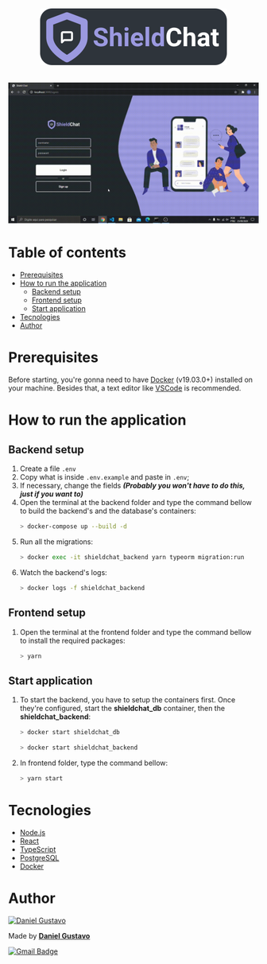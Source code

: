 <h1 align="center">

![ShieldChat](./docs/logo.svg)
</h1>

![](./docs/shieldChatExample.gif)

# Table of contents
<!--ts-->
* [Prerequisites](#Prerequisites)
* [How to run the application](#How-to-run-the-application)
    * [Backend setup](#Backend-setup)
    * [Frontend setup](#Frontend-setup)
    * [Start application](#Start-application)
* [Tecnologies](#Tecnologies)
* [Author](#Author)
<!--te-->

# Prerequisites
Before starting, you're gonna need to have [Docker](https://www.docker.com/get-started) (v19.03.0+) installed on your machine. Besides that, a text editor like [VSCode](https://code.visualstudio.com/) is recommended.

# How to run the application

## Backend setup
1. Create a file `.env`
2. Copy what is inside `.env.example` and paste in `.env`;
3. If necessary, change the fields ***(Probably you won't have to do this, just if you want to)***
4. Open the terminal at the backend folder and type the command bellow to build the backend's and the database's containers:
    ```bash
    > docker-compose up --build -d
    ```
5. Run all the migrations:
    ```bash
    > docker exec -it shieldchat_backend yarn typeorm migration:run
    ```
6. Watch the backend's logs:
    ```bash
    > docker logs -f shieldchat_backend
    ```

## Frontend setup
1. Open the terminal at the frontend folder and type the command bellow to install the required packages:
    ```bash
    > yarn
    ```

## Start application
1. To start the backend, you have to setup the containers first. Once they're configured, start the **shieldchat_db** container, then the **shieldchat_backend**:
    ```bash
    > docker start shieldchat_db
    ```
    ```bash
    > docker start shieldchat_backend
    ```
2. In frontend folder, type the command bellow:
    ```bash
    > yarn start
    ```

# Tecnologies

- [Node.js](https://nodejs.org/en/)
- [React](https://reactjs.org/)
- [TypeScript](https://www.typescriptlang.org/)
- [PostgreSQL](https://www.postgresql.org/)
- [Docker](https://www.docker.com/)

# Author

<a href="https://github.com/DanielGustavo">
  <img width=100 alt="Daniel Gustavo" src="https://avatars0.githubusercontent.com/u/51492635?v=4">
</a>

<p>Made by <a href="https://github.com/DanielGustavo"><b>Daniel Gustavo</b></a></p>

[![Gmail Badge](https://img.shields.io/badge/-danielgustavo5205@gmail.com-c14438?style=flat-square&logo=Gmail&logoColor=white&link=mailto:danielgustavo5205@gmail.com)](mailto:danielgustavo5205@gmail.com)
